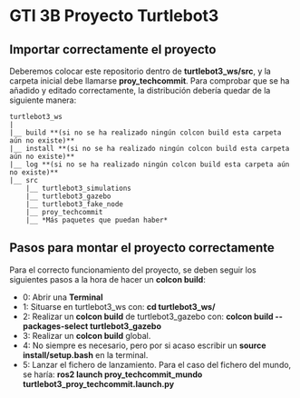 # GTI 3B Proyecto Turtlebot3
## Importar correctamente el proyecto
Deberemos colocar este repositorio dentro de **turtlebot3_ws/src**, y la carpeta inicial debe llamarse **proy_techcommit**.
Para comprobar que se ha añadido y editado correctamente, la distribución debería quedar de la siguiente manera:
```
turtlebot3_ws
|
|__ build **(si no se ha realizado ningún colcon build esta carpeta aún no existe)**
|__ install **(si no se ha realizado ningún colcon build esta carpeta aún no existe)**
|__ log **(si no se ha realizado ningún colcon build esta carpeta aún no existe)**
|__ src
    |__ turtlebot3_simulations
    |__ turtlebot3_gazebo
    |__ turtlebot3_fake_node
    |__ proy_techcommit
    |__ *Más paquetes que puedan haber*
```

## Pasos para montar el proyecto correctamente
Para el correcto funcionamiento del proyecto, se deben seguir los siguientes pasos a la hora de hacer un **colcon build**:
- 0: Abrir una **Terminal**
- 1: Situarse en turtlebot3_ws con: **cd turtlebot3_ws/**
- 2: Realizar un **colcon build** de turtlebot3_gazebo con: **colcon build --packages-select turtlebot3_gazebo**
- 3: Realizar un **colcon build** global.
- 4: No siempre es necesario, pero por si acaso escribir un **source install/setup.bash** en la terminal.
- 5: Lanzar el fichero de lanzamiento. Para el caso del fichero del mundo, se haría: **ros2 launch proy_techcommit_mundo turtlebot3_proy_techcommit.launch.py**

